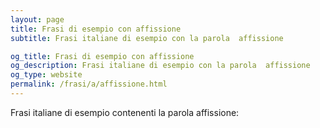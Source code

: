```yaml
---
layout: page
title: Frasi di esempio con affissione 
subtitle: Frasi italiane di esempio con la parola  affissione

og_title: Frasi di esempio con affissione 
og_description: Frasi italiane di esempio con la parola  affissione
og_type: website
permalink: /frasi/a/affissione.html
---
```


Frasi italiane di esempio contenenti la parola affissione:


